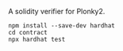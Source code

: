 A solidity verifier for Plonky2.

```shell
npm install --save-dev hardhat
cd contract
npx hardhat test
```
